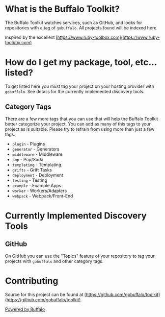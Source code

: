 # What is the Buffalo Toolkit?

The Buffalo Toolkit watches services, such as GitHub, and looks for repositories with a tag of `gobuffalo`. All projects found will be indexed here.

Inspired by the excellent [https://www.ruby-toolbox.com](https://www.ruby-toolbox.com)

# How do I get my package, tool, etc... listed?

To get listed here you must tag your project on your hosting provider with `gobuffalo`. See details for the currently implemented discovery tools.

## Category Tags

There are a few more tags that you can use that will help the Buffalo Toolkit better categorize your project. You can add as many of this tags to your project as is suitable. Please try to refrain from using more than just a few tags.

* `plugin` - Plugins
* `generator` - Generators
* `middleware` - Middleware
* `pop` - Pop/Soda
* `templating` - Templating
* `grifts` - Grift Tasks
* `deployment` - Deployment
* `testing` - Testing
* `example` - Example Apps
* `worker` - Workers/Adapters
* `webpack` - Webpack/Front-End


# Currently Implemented Discovery Tools

## GitHub

On GitHub you can use the "Topics" feature of your repository to tag your projects with `gobuffalo` and other category tags.

# Contributing

Source for this project can be found at [https://github.com/gobuffalo/toolkit](https://github.com/gobuffalo/toolkit).

[Powered by Buffalo](http://gobuffalo.io)
